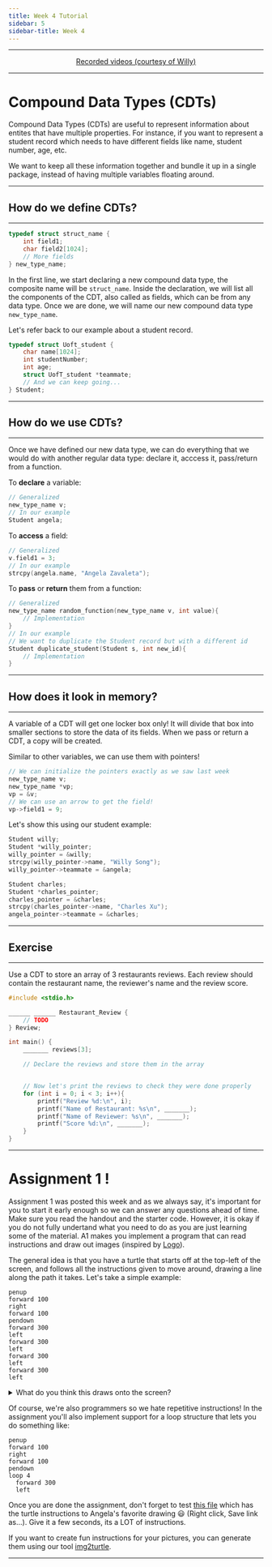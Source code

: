 ```yaml
---
title: Week 4 Tutorial
sidebar: 5
sidebar-title: Week 4
---
```



---


<p align="center"> <a href="https://www.youtube.com/playlist?list=PLlTc---1rMDXdCiTq-5gmNbjEMgNTCXrO"> Recorded videos (courtesy of Willy) </a> </p>

---

# Compound Data Types (CDTs)

Compound Data Types (CDTs) are useful to represent information about entites that have multiple properties. For instance, if you want to represent a student record which needs to have different fields like name, student number, age, etc.

We want to keep all these information together and bundle it up in a single package, instead of having multiple variables floating around.

---

## How do we define CDTs?

---

```c
typedef struct struct_name {
    int field1;
    char field2[1024];
    // More fields
} new_type_name;
```

In the first line, we start declaring a new compound data type, the composite name will be ```struct_name```. Inside the declaration, we will list all the components of the CDT, also called as fields, which can be from any data type. Once we are done, we will name our new compound data type ```new_type_name```.

Let's refer back to our example about a student record.

```c
typedef struct Uoft_student {
    char name[1024];
    int studentNumber;
    int age;
    struct UofT_student *teammate;
    // And we can keep going...
} Student;
```
---

## How do we use CDTs?

---

Once we have defined our new data type, we can do everything that we would do with another regular data type: declare it, acccess it, pass/return from a function.

To **declare** a variable:

```c
// Generalized
new_type_name v;
// In our example
Student angela;
```

To **access** a field:

```c
// Generalized
v.field1 = 3;
// In our example
strcpy(angela.name, "Angela Zavaleta");
```

To **pass** or **return** them from a function:

```c
// Generalized
new_type_name random_function(new_type_name v, int value){
    // Implementation
}
// In our example
// We want to duplicate the Student record but with a different id
Student duplicate_student(Student s, int new_id){
    // Implementation
}
```

---

## How does it look in memory?

---

A variable of a CDT will get one locker box only! It will divide that box into smaller sections to store the data of its fields. When we pass or return a CDT, a copy will be created.

Similar to other variables, we can use them with pointers!

```c
// We can initialize the pointers exactly as we saw last week
new_type_name v;
new_type_name *vp;
vp = &v;
// We can use an arrow to get the field!
vp->field1 = 9;
```

Let's show this using our student example:

```c
Student willy;
Student *willy_pointer;
willy_pointer = &willy;
strcpy(willy_pointer->name, "Willy Song");
willy_pointer->teammate = &angela;

Student charles;
Student *charles_pointer;
charles_pointer = &charles;
strcpy(charles_pointer->name, "Charles Xu");
angela_pointer->teammate = &charles;
```

---

## Exercise

---

Use a CDT to store an array of 3 restaurants reviews. Each review should contain the restaurant name, the reviewer's name and the review score.

```c
#include <stdio.h>

______ ______ Restaurant_Review {
    // TODO
} Review;

int main() {
    _______ reviews[3];

    // Declare the reviews and store them in the array


    // Now let's print the reviews to check they were done properly
    for (int i = 0; i < 3; i++){
        printf("Review %d:\n", i);
        printf("Name of Restaurant: %s\n", _______);
        printf("Name of Reviewer: %s\n", _______);
        printf("Score %d:\n", _______);
    }
}
```

---

# Assignment 1 !

Assignment 1 was posted this week and as we always say, it's important for you to start it early enough so we can answer any questions ahead of time. Make sure you read the handout and the starter code. However, it is okay if you do not fully undertand what you need to do as you are just learning some of the material. A1 makes you implement a program that can read instructions and draw out images (inspired by [Logo](https://en.wikipedia.org/wiki/Logo_(programming_language))). 

The general idea is that you have a turtle that starts off at the top-left of the screen, and follows all the instructions given to move around, drawing a line along the path it takes. Let's take a simple example:

```
penup
forward 100
right
forward 100
pendown
forward 300
left
forward 300
left
forward 300
left
forward 300
left

```
<details> 
  <summary>What do you think this draws onto the screen? </summary>
   - A square 300 x 300 where the top left corner is located at 100, 100.
</details>


Of course, we're also programmers so we hate repetitive instructions! In the assignment you'll also implement support for a loop structure that lets you do something like:

```
penup
forward 100
right
forward 100
pendown
loop 4
  forward 300
  left
```

Once you are done the assignment, don't forget to test <a href="https://github.com/CSCA48/w21tutorials/raw/master/W5/angelas-surprise.txt" download>this file</a> which has the turtle instructions to Angela's favorite drawing 😃 (Right click, Save link as...). Give it a few seconds, its a LOT of instructions.

If you want to create fun instructions for your pictures, you can generate them using our tool <a href="https://csca48.github.io/w21tutorials/img2turtle/">img2turtle</a>.

---
